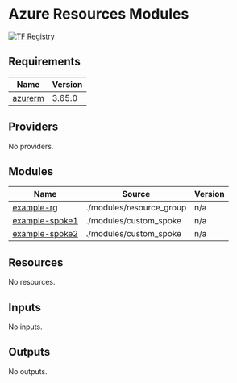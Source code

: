 # Azure Resources Modules
[![TF Registry](https://img.shields.io/badge/terraform-registry-blue.svg)](https://registry.terraform.io/modules/claranet/rg/azurerm/)

## Requirements

| Name | Version |
|------|---------|
| <a name="requirement_azurerm"></a> [azurerm](#requirement\_azurerm) | 3.65.0 |

## Providers

No providers.

## Modules

| Name | Source | Version |
|------|--------|---------|
| <a name="module_example-rg"></a> [example-rg](#module\_example-rg) | ./modules/resource_group | n/a |
| <a name="module_example-spoke1"></a> [example-spoke1](#module\_example-spoke1) | ./modules/custom_spoke | n/a |
| <a name="module_example-spoke2"></a> [example-spoke2](#module\_example-spoke2) | ./modules/custom_spoke | n/a |

## Resources

No resources.

## Inputs

No inputs.

## Outputs

No outputs.
